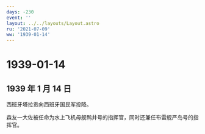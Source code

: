 ```yaml
---
days: -230
event: ''
layout: ../../layouts/Layout.astro
ru: '2021-07-09'
ww: '1939-01-14'
---
```


# 1939-01-14

## 1939 年 1 月 14 日

西班牙塔拉贡向西班牙国民军投降。

森友一大佐被任命为水上飞机母舰鸭井号的指挥官，同时还兼任布雷舰严岛号的指挥官。